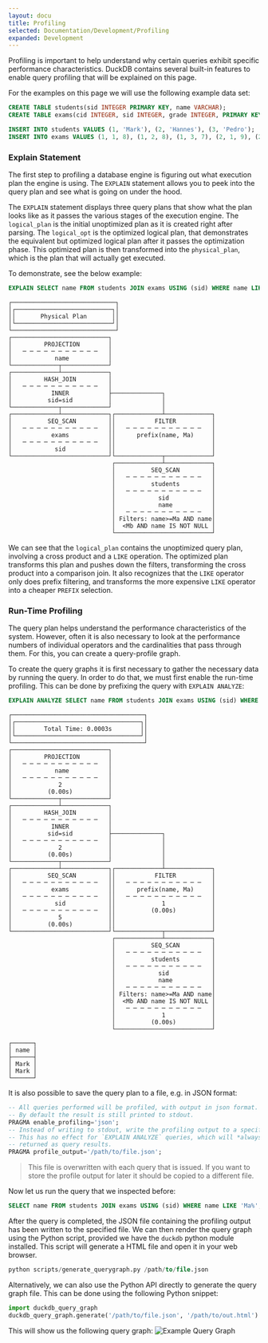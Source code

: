 ```yaml
---
layout: docu
title: Profiling
selected: Documentation/Development/Profiling
expanded: Development
---
```


Profiling is important to help understand why certain queries exhibit specific performance characteristics. DuckDB contains several built-in features to enable query profiling that will be explained on this page.

For the examples on this page we will use the following example data set:

```sql
CREATE TABLE students(sid INTEGER PRIMARY KEY, name VARCHAR);
CREATE TABLE exams(cid INTEGER, sid INTEGER, grade INTEGER, PRIMARY KEY(cid, sid));

INSERT INTO students VALUES (1, 'Mark'), (2, 'Hannes'), (3, 'Pedro');
INSERT INTO exams VALUES (1, 1, 8), (1, 2, 8), (1, 3, 7), (2, 1, 9), (2, 2, 10);
```

### Explain Statement
The first step to profiling a database engine is figuring out what execution plan the engine is using. The `EXPLAIN` statement allows you to peek into the query plan and see what is going on under the hood.

The `EXPLAIN` statement displays three query plans that show what the plan looks like as it passes the various stages of the execution engine. The `logical_plan` is the initial unoptimized plan as it is created right after parsing. The `logical_opt` is the optimized logical plan, that demonstrates the equivalent but optimized logical plan after it passes the optimization phase. This optimized plan is then transformed into the `physical_plan`, which is the plan that will actually get executed.

To demonstrate, see the below example:

```sql
EXPLAIN SELECT name FROM students JOIN exams USING (sid) WHERE name LIKE 'Ma%';
```

```command
┌─────────────────────────────┐
│┌───────────────────────────┐│
││       Physical Plan       ││
│└───────────────────────────┘│
└─────────────────────────────┘
┌───────────────────────────┐
│         PROJECTION        │
│   ─ ─ ─ ─ ─ ─ ─ ─ ─ ─ ─   │
│            name           │
└─────────────┬─────────────┘
┌─────────────┴─────────────┐
│         HASH_JOIN         │
│   ─ ─ ─ ─ ─ ─ ─ ─ ─ ─ ─   │
│           INNER           ├──────────────┐
│          sid=sid          │              │
└─────────────┬─────────────┘              │
┌─────────────┴─────────────┐┌─────────────┴─────────────┐
│          SEQ_SCAN         ││           FILTER          │
│   ─ ─ ─ ─ ─ ─ ─ ─ ─ ─ ─   ││   ─ ─ ─ ─ ─ ─ ─ ─ ─ ─ ─   │
│           exams           ││      prefix(name, Ma)     │
│   ─ ─ ─ ─ ─ ─ ─ ─ ─ ─ ─   ││                           │
│            sid            ││                           │
└───────────────────────────┘└─────────────┬─────────────┘
                             ┌─────────────┴─────────────┐
                             │          SEQ_SCAN         │
                             │   ─ ─ ─ ─ ─ ─ ─ ─ ─ ─ ─   │
                             │          students         │
                             │   ─ ─ ─ ─ ─ ─ ─ ─ ─ ─ ─   │
                             │            sid            │
                             │            name           │
                             │   ─ ─ ─ ─ ─ ─ ─ ─ ─ ─ ─   │
                             │ Filters: name>=Ma AND name│
                             │  <Mb AND name IS NOT NULL │
                             └───────────────────────────┘
```

We can see that the `logical_plan` contains the unoptimized query plan, involving a cross product and a `LIKE` operation. The optimized plan transforms this plan and pushes down the filters, transforming the cross product into a comparison join. It also recognizes that the `LIKE` operator only does prefix filtering, and transforms the more expensive `LIKE` operator into a cheaper `PREFIX` selection.

### Run-Time Profiling
The query plan helps understand the performance characteristics of the system. However, often it is also necessary to look at the performance numbers of individual operators and the cardinalities that pass through them. For this, you can create a query-profile graph.

To create the query graphs it is first necessary to gather the necessary data by running the query. In order to do that, we must first enable the run-time profiling. This can be done by prefixing the query with `EXPLAIN ANALYZE`:

```sql
EXPLAIN ANALYZE SELECT name FROM students JOIN exams USING (sid) WHERE name LIKE 'Ma%';
```

```command
┌─────────────────────────────────────┐
│┌───────────────────────────────────┐│
││        Total Time: 0.0003s        ││
│└───────────────────────────────────┘│
└─────────────────────────────────────┘
┌───────────────────────────┐
│         PROJECTION        │
│   ─ ─ ─ ─ ─ ─ ─ ─ ─ ─ ─   │
│            name           │
│   ─ ─ ─ ─ ─ ─ ─ ─ ─ ─ ─   │
│             2             │
│          (0.00s)          │
└─────────────┬─────────────┘
┌─────────────┴─────────────┐
│         HASH_JOIN         │
│   ─ ─ ─ ─ ─ ─ ─ ─ ─ ─ ─   │
│           INNER           │
│          sid=sid          ├──────────────┐
│   ─ ─ ─ ─ ─ ─ ─ ─ ─ ─ ─   │              │
│             2             │              │
│          (0.00s)          │              │
└─────────────┬─────────────┘              │
┌─────────────┴─────────────┐┌─────────────┴─────────────┐
│          SEQ_SCAN         ││           FILTER          │
│   ─ ─ ─ ─ ─ ─ ─ ─ ─ ─ ─   ││   ─ ─ ─ ─ ─ ─ ─ ─ ─ ─ ─   │
│           exams           ││      prefix(name, Ma)     │
│   ─ ─ ─ ─ ─ ─ ─ ─ ─ ─ ─   ││   ─ ─ ─ ─ ─ ─ ─ ─ ─ ─ ─   │
│            sid            ││             1             │
│   ─ ─ ─ ─ ─ ─ ─ ─ ─ ─ ─   ││          (0.00s)          │
│             5             ││                           │
│          (0.00s)          ││                           │
└───────────────────────────┘└─────────────┬─────────────┘
                             ┌─────────────┴─────────────┐
                             │          SEQ_SCAN         │
                             │   ─ ─ ─ ─ ─ ─ ─ ─ ─ ─ ─   │
                             │          students         │
                             │   ─ ─ ─ ─ ─ ─ ─ ─ ─ ─ ─   │
                             │            sid            │
                             │            name           │
                             │   ─ ─ ─ ─ ─ ─ ─ ─ ─ ─ ─   │
                             │ Filters: name>=Ma AND name│
                             │  <Mb AND name IS NOT NULL │
                             │   ─ ─ ─ ─ ─ ─ ─ ─ ─ ─ ─   │
                             │             1             │
                             │          (0.00s)          │
                             └───────────────────────────┘

┌──────┐
│ name │
├──────┤
│ Mark │
│ Mark │
└──────┘
```

It is also possible to save the query plan to a file, e.g. in JSON format:

```sql
-- All queries performed will be profiled, with output in json format.
-- By default the result is still printed to stdout.
PRAGMA enable_profiling='json';
-- Instead of writing to stdout, write the profiling output to a specific file on disk.
-- This has no effect for `EXPLAIN ANALYZE` queries, which will *always* be
-- returned as query results.
PRAGMA profile_output='/path/to/file.json';
```

> This file is overwritten with each query that is issued. If you want to store the profile output for later it should be copied to a different file.

Now let us run the query that we inspected before:

```sql
SELECT name FROM students JOIN exams USING (sid) WHERE name LIKE 'Ma%';
```

After the query is completed, the JSON file containing the profiling output has been written to the specified file. We can then render the query graph using the Python script, provided we have the `duckdb` python module installed. This script will generate a HTML file and open it in your web browser.

```sql
python scripts/generate_querygraph.py /path/to/file.json
```

Alternatively, we can also use the Python API directly to generate the query graph file. This can be done using the following Python snippet:

```python
import duckdb_query_graph
duckdb_query_graph.generate('/path/to/file.json', '/path/to/out.html')
```

This will show us the following query graph:
![Example Query Graph](example-querygraph.png)
